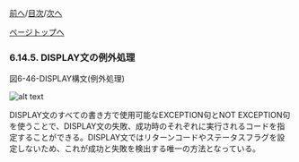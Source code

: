 <!--navi start1-->
[前へ](6-14-4.md)/[目次](https://opensourcecobol.github.io/markdown/TOC.html)/[次へ](6-15-1.md)
<!--navi end1-->
<!--navi start2-->

[ページトップへ](6-14-5.md)
<!--navi end2-->
### 6.14.5. DISPLAY文の例外処理

図6-46-DISPLAY構文(例外処理)

![alt text](Image/6-46-Display.png)

DISPLAY文のすべての書き方で使用可能なEXCEPTION句とNOT EXCEPTION句を使うことで、DISPLAY文の失敗、成功時のそれぞれに実行されるコードを指定することができる。DISPLAY文ではリターンコードやステータスフラグを設定しないため、これが成功と失敗を検出する唯一の方法となっている。

